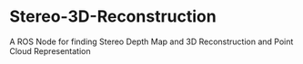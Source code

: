 # Stereo-3D-Reconstruction
A ROS Node for finding Stereo Depth Map and 3D Reconstruction and Point Cloud Representation
